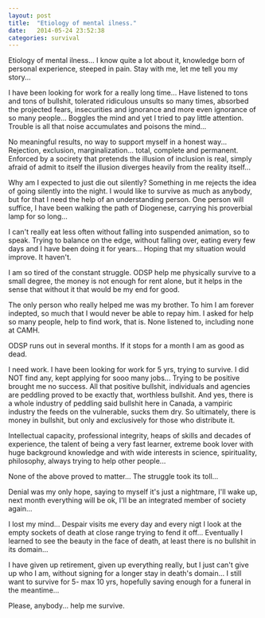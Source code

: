 ```yaml
---
layout: post
title:  "Etiology of mental ilness."
date:   2014-05-24 23:52:38
categories: survival
---
```


Etiology of mental ilness... I know quite a lot about it, knowledge born of personal experience, steeped in pain. Stay with me, let me tell you my story...

I have been looking for work for a really long time... Have listened to tons and tons of bullshit, tolerated ridiculous unsults so many times, absorbed the projected fears, insecurities and ignorance and more even ignorance of so many people... Boggles the mind and yet I tried to pay little attention. Trouble is all that noise accumulates and poisons the mind...

No meaningful results, no way to support myself in a honest way... Rejection, exclusion, marginalization... total, complete and permanent. Enforced  by a socirety that pretends the illusion of inclusion is real, simply afraid of admit to itself the illusion diverges heavily from the reality itself... 

Why am I expected to just die out silently? Something in me rejects the idea of going silently into the night. I would like to survive as much as anybody, but for that I need the help of an understanding person. One person will suffice, I have been walking the path of Diogenese, carrying his proverbial lamp for so long...

I can't really eat less often without falling into suspended animation, so to speak. Trying to balance on the edge, without falling over, eating every few days and I have been doing it for years... Hoping that my situation would improve. It haven't.

I am so tired of the constant struggle. ODSP help me physically survive to a small degree, the money is not enough for rent alone, but it helps in the sense that without it that would be my end for good. 

The only person who really helped me was my brother. To him I am forever indepted, so much  that I would never be able to repay him. I asked for help so many people, help to find work, that is. None listened to, including none at CAMH. 

ODSP runs out in several months. If it stops for a month I am as good as dead. 

I need work. I have been looking for work for 5 yrs, trying to survive. I did NOT find any, kept applying for sooo many jobs... Trying to be positive brought me no success. All that positive bullshit, individuals and agencies are peddling proved to be exactly that, worthless bullshit. And yes, there is a whole industry of peddling said bullshit here in Canada, a vampiric industry the feeds on the vulnerable, sucks them dry.  So ultimately, there is money in bullshit, but only and exclusively for those who distribute it.

Intellectual capacity, professional integrity, heaps of skills and decades of experience, the talent of being a very fast learner, extreme book lover with huge background knowledge and with wide interests in science, spirituality, philosophy, always trying to help other people... 

None of the above proved to matter... The struggle took its toll...
 
Denial was my only hope, saying to myself it's just a nightmare, I'll wake up, next month everything will be ok, I'll be an integrated member of society again...

I lost my mind... Despair visits me every day and every nigt I look at the empty sockets of death at close range trying to fend it off... Eventually I learned to see the beauty in the face of death, at least there is no bullshit in its domain...

I have given up retirement, given up everything really, but I just can't give up who I am, without signing for a longer stay in death's domain... I still want to survive for 5- max 10 yrs, hopefully saving enough for a funeral in the meantime...

Please, anybody... help me survive.
